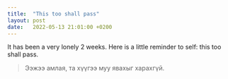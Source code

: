 ```yaml
---
title:  "This too shall pass"
layout: post
date:   2022-05-13 21:01:00 +0200
---
```

It has been a very lonely 2 weeks. Here is a little reminder to self: this too shall pass.

> Ээжээ амлая, та хүүгээ муу явахыг харахгүй.